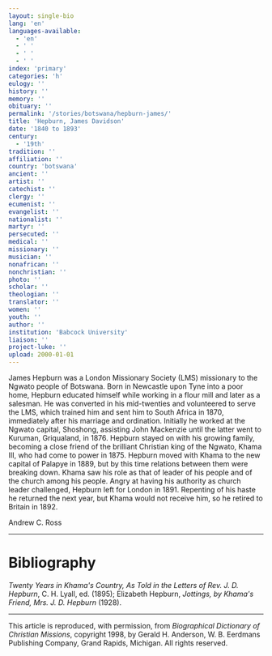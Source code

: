 ```yaml
---
layout: single-bio
lang: 'en'
languages-available:
  - 'en'
  - ' '
  - ' '
  - ' '
index: 'primary'
categories: 'h'
eulogy: ''
history: ''
memory: ''
obituary: ''
permalink: '/stories/botswana/hepburn-james/'
title: 'Hepburn, James Davidson'
date: '1840 to 1893'
century:
  - '19th'
tradition: ''
affiliation: ''
country: 'botswana'
ancient: ''
artist: ''
catechist: ''
clergy: ''
ecumenist: ''
evangelist: ''
nationalist: ''
martyr: ''
persecuted: ''
medical: ''
missionary: ''
musician: ''
nonafrican: ''
nonchristian: ''
photo: ''
scholar: ''
theologian: ''
translator: ''
women: ''
youth: ''
author: ''
institution: 'Babcock University'
liaison: ''
project-luke: ''
upload: 2000-01-01
---
```



James Hepburn was a London Missionary Society (LMS) missionary to the Ngwato people of Botswana. Born in Newcastle upon Tyne into a poor home, Hepburn educated himself while working in a flour mill and later as a salesman. He was converted in his mid-twenties and volunteered to serve the LMS, which trained him and sent him to South Africa in 1870, immediately after his marriage and ordination. Initially he worked at the Ngwato capital, Shoshong, assisting John Mackenzie until the latter went to Kuruman, Griqualand, in 1876. Hepburn stayed on with his growing family, becoming a close friend of the brilliant Christian king of the Ngwato, Khama III, who had come to power in 1875. Hepburn moved with Khama to the new capital of Palapye in 1889, but by this time relations between them were breaking down. Khama saw his role as that of leader of his people and of the church among his people. Angry at having his authority as church leader challenged, Hepburn left for London in 1891. Repenting of his haste he returned the next year, but Khama would not receive him, so he retired to Britain in 1892.

Andrew C. Ross

---

# Bibliography

*Twenty Years in Khama's Country, As Told in the Letters of Rev. J. D. Hepburn*, C. H. Lyall, ed. (1895); Elizabeth Hepburn, *Jottings, by Khama's Friend, Mrs. J. D. Hepburn* (1928).

---

This article is reproduced, with permission, from *Biographical Dictionary of Christian Missions*, copyright 1998, by Gerald H. Anderson, W. B. Eerdmans Publishing Company, Grand Rapids, Michigan. All rights reserved.

